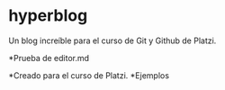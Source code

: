 # hyperblog
Un blog increíble para el curso de Git y Github de Platzi.


*Prueba de editor.md

*Creado para el curso de Platzi.
*Ejemplos